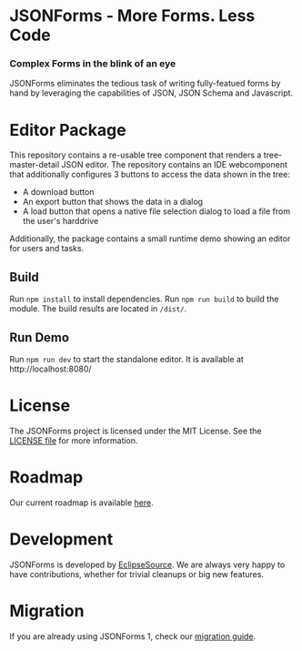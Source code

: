 # JSONForms - More Forms. Less Code
### Complex Forms in the blink of an eye

JSONForms eliminates the tedious task of writing fully-featued forms by hand by leveraging the capabilities of JSON, JSON Schema and Javascript.

# Editor Package
This repository contains a re-usable tree component that renders a tree-master-detail JSON editor.
The repository contains an IDE webcomponent that additionally configures 3 buttons to access the data shown in the tree:
- A download button
- An export button that shows the data in a dialog
- A load button that opens a native file selection dialog to load a file from the user's harddrive

Additionally, the package contains a small runtime demo showing an editor for users and tasks.

## Build
Run `npm install` to install dependencies.
Run `npm run build` to build the module. The build results are located in `/dist/`.

## Run Demo
Run `npm run dev` to start the standalone editor. It is available at http://localhost:8080/

# License
The JSONForms project is licensed under the MIT License. See the [LICENSE file](https://github.com/eclipsesource/jsonforms/blob/master/LICENSE) for more information.

# Roadmap
Our current roadmap is available [here](https://github.com/eclipsesource/jsonforms/blob/master/ROADMAP.md).

# Development
JSONForms is developed by [EclipseSource](https://eclipsesource.com).
We are always very happy to have contributions, whether for trivial cleanups or big new features.

# Migration
If you are already using JSONForms 1, check our [migration guide](https://github.com/eclipsesource/jsonforms/blob/master/MIGRATION.md).